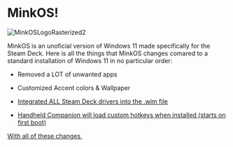 # MinkOS!
![MinkOSLogoRasterized2](https://user-images.githubusercontent.com/35110759/236339456-4548623b-3b88-404a-88bb-63f2718ca25c.png)

MinkOS is an unoficial version of Windows 11 made specifically for the Steam Deck. Here is all the things that MinkOS changes comared to a standard installation of Windows 11 in no particular order:


  
  * Removed a LOT of unwanted apps
  
  * Customized Accent colors & Wallpaper
  
  * <u> Integrated ALL Steam Deck drivers into the .wim file <u>
  
  * Handheld Companion will load custom hotkeys when installed (starts on first boot)



With all of these changes, 

